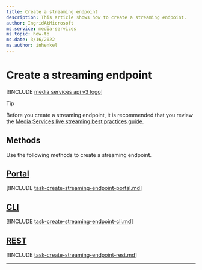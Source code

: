 ```yaml
---
title: Create a streaming endpoint
description: This article shows how to create a streaming endpoint.
author: IngridAtMicrosoft
ms.service: media-services
ms.topic: how-to
ms.date: 3/16/2022
ms.author: inhenkel
---
```


# Create a streaming endpoint

[!INCLUDE [media services api v3 logo](./includes/v3-hr.md)]

> [!TIP]
> Before you create a streaming endpoint, it is recommended that you review the [Media Services live streaming best practices guide](live-event-streaming-best-practices-guide.md).

## Methods

Use the following methods to create a streaming endpoint.

## [Portal](#tab/portal/)

[!INCLUDE [task-create-streaming-endpoint-portal.md](./includes/task-create-streaming-endpoint-portal.md)]

## [CLI](#tab/cli/)

[!INCLUDE [task-create-streaming-endpoint-cli.md](./includes/task-create-streaming-endpoint-cli.md)]

## [REST](#tab/rest/)

[!INCLUDE [task-create-streaming-endpoint-rest.md](./includes/task-create-streaming-endpoint-rest.md)]

---
